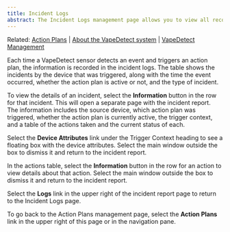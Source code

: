 ```yaml
---
title: Incident Logs
abstract: The Incident Logs management page allows you to view all recorded incidents from all your devices. Selecting the View All link in the Events Detected box in the dashboard or selecting the Incident Logs button on the Action Plans management page will take you to the Incident Logs page.
---
```

Related: [Action Plans](action-plans.md) \| [About the VapeDetect system](../vape-detect/about-vapedetect.md) \| [VapeDetect Management](../vape-detect/vapedetect-management.md)

Each time a VapeDetect sensor detects an event and triggers an action plan, the information is recorded in the incident logs. The table shows the incidents by the device that was triggered, along with the time the event occurred, whether the action plan is active or not, and the type of incident. 

To view the details of an incident, select the **Information** button in the row for that incident. This will open a separate page with the incident report. The information includes the source device, which action plan was triggered, whether the action plan is currently active, the trigger context, and a table of the actions taken and the current status of each.

Select the **Device Attributes** link under the Trigger Context heading to see a floating box with the device attributes. Select the main window outside the box to dismiss it and return to the incident report. 

In the actions table, select the **Information** button in the row for an action to view details about that action. Select the main window outside the box to dismiss it and return to the incident report.

Select the **Logs** link in the upper right of the incident report page to return to the Incident Logs page. 

To go back to the Action Plans management page, select the **Action Plans** link in the upper right of this page or in the navigation pane.

